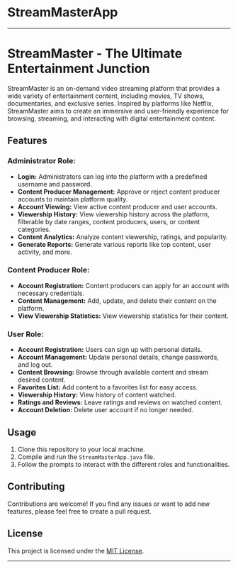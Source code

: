 # StreamMasterApp


---

# StreamMaster - The Ultimate Entertainment Junction

StreamMaster is an on-demand video streaming platform that provides a wide variety of entertainment content, including movies, TV shows, documentaries, and exclusive series. Inspired by platforms like Netflix, StreamMaster aims to create an immersive and user-friendly experience for browsing, streaming, and interacting with digital entertainment content.

## Features

### Administrator Role:

- **Login:** Administrators can log into the platform with a predefined username and password.
- **Content Producer Management:** Approve or reject content producer accounts to maintain platform quality.
- **Account Viewing:** View active content producer and user accounts.
- **Viewership History:** View viewership history across the platform, filterable by date ranges, content producers, users, or content categories.
- **Content Analytics:** Analyze content viewership, ratings, and popularity.
- **Generate Reports:** Generate various reports like top content, user activity, and more.

### Content Producer Role:

- **Account Registration:** Content producers can apply for an account with necessary credentials.
- **Content Management:** Add, update, and delete their content on the platform.
- **View Viewership Statistics:** View viewership statistics for their content.

### User Role:

- **Account Registration:** Users can sign up with personal details.
- **Account Management:** Update personal details, change passwords, and log out.
- **Content Browsing:** Browse through available content and stream desired content.
- **Favorites List:** Add content to a favorites list for easy access.
- **Viewership History:** View history of content watched.
- **Ratings and Reviews:** Leave ratings and reviews on watched content.
- **Account Deletion:** Delete user account if no longer needed.

## Usage

1. Clone this repository to your local machine.
2. Compile and run the `StreamMasterApp.java` file.
3. Follow the prompts to interact with the different roles and functionalities.

## Contributing

Contributions are welcome! If you find any issues or want to add new features, please feel free to create a pull request.

## License

This project is licensed under the [MIT License](LICENSE).

---

